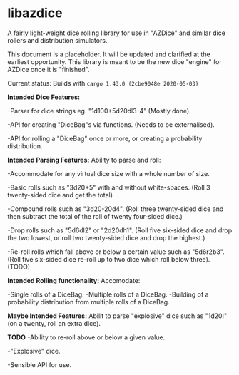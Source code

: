 # libazdice
A fairly light-weight dice rolling library for use in "AZDice" and similar dice rollers and distribution simulators.

This document is a placeholder. It will be updated and clarified at the earliest opportunity.
This library is meant to be the new dice "engine" for AZDice once it is "finished".

Current status: Builds with `cargo 1.43.0 (2cbe9048e 2020-05-03)`

__Intended Dice Features:__

-Parser for dice strings eg. "1d100+5d20dl3-4" (Mostly done).

-API for creating "DiceBag"s via functions. (Needs to be externalised).

-API for rolling a "DiceBag" once or more, or creating a probability distribution.

__Intended Parsing Features:__
Ability to parse and roll:

-Accommodate for any virtual dice size with a whole number of size.

-Basic rolls such as "3d20+5" with and without white-spaces. (Roll 3 twenty-sided dice and get the total)

-Compound rolls such as "3d20-20d4". (Roll three twenty-sided dice and then subtract the total of the roll of twenty four-sided dice.)

-Drop rolls such as "5d6dl2" or "2d20dh1". (Roll five six-sided dice and drop the two lowest, or roll two twenty-sided dice and drop the highest.)

-Re-roll rolls which fall above or below a certain value such as "5d6r2b3". (Roll five six-sided dice re-roll up to two dice which roll below three). (TODO)

__Intended Rolling functionality:__
Accomodate:

-Single rolls of a DiceBag.
-Multiple rolls of a DiceBag.
-Building of a probability distribution from multiple rolls of a DiceBag.

__Maybe Intended Features:__
Abilit to parse "explosive" dice such as "1d20!" (on a twenty, roll an extra dice).

__TODO__
-Ability to re-roll above or below a given value.

-"Explosive" dice.

-Sensible API for use.
